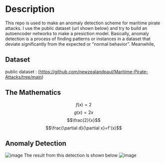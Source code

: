 # Description 
This repo is used to make an anomaly detection scheme for maritime pirate attacks. I use the public dataset (url shown below) and try to build an autoencoder networks to make a presiction model. Basically, anomaly detection is a process of finding patterns or instances in a dataset that deviate significantly from the expected or “normal behavior”. Meanwhile,  
## Dataset
public dataset : (https://github.com/newzealandpaul/Maritime-Pirate-Attacks/tree/main)
## The Mathematics
$$f(x)= 2$$
$$g(x) = 2x$$
$$\frac{2}{x}$$
$$\frac{\partial d}{\partial x}=f'(x)$$
## Anomaly Detection
![image](https://github.com/user-attachments/assets/430a0de9-2734-416a-a83a-6b5d6dc727a4)
The result from this detection is shown below 
![image](https://github.com/user-attachments/assets/ccb6ce4f-6bd0-4de7-87e5-2d4c95eb1169)

<img source = "output.png" width = "8000" height="auto">
